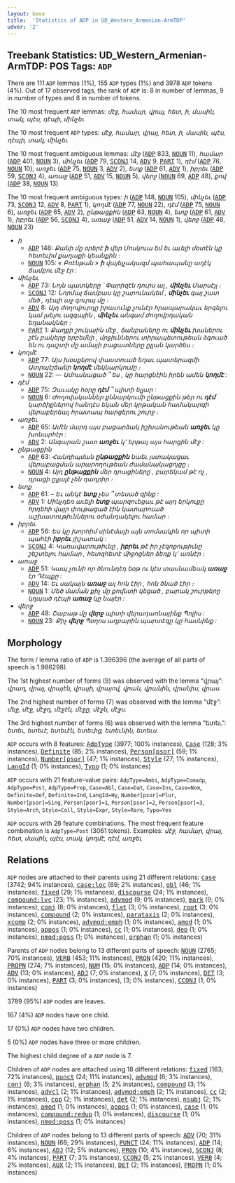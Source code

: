 ```yaml
---
layout: base
title:  'Statistics of ADP in UD_Western_Armenian-ArmTDP'
udver: '2'
---
```


## Treebank Statistics: UD_Western_Armenian-ArmTDP: POS Tags: `ADP`

There are 111 `ADP` lemmas (1%), 155 `ADP` types (1%) and 3978 `ADP` tokens (4%).
Out of 17 observed tags, the rank of `ADP` is: 8 in number of lemmas, 9 in number of types and 8 in number of tokens.

The 10 most frequent `ADP` lemmas: <em>մէջ, համար, վրայ, հետ, ի, մասին, տակ, պէս, դէպի, մինչեւ</em>

The 10 most frequent `ADP` types:  <em>մէջ, համար, վրայ, հետ, ի, մասին, պէս, դէպի, տակ, մինչեւ</em>

The 10 most frequent ambiguous lemmas: <em>մէջ</em> (<tt><a href="hyw_armtdp-pos-ADP.html">ADP</a></tt> 833, <tt><a href="hyw_armtdp-pos-NOUN.html">NOUN</a></tt> 11), <em>համար</em> (<tt><a href="hyw_armtdp-pos-ADP.html">ADP</a></tt> 401, <tt><a href="hyw_armtdp-pos-NOUN.html">NOUN</a></tt> 3), <em>մինչեւ</em> (<tt><a href="hyw_armtdp-pos-ADP.html">ADP</a></tt> 79, <tt><a href="hyw_armtdp-pos-SCONJ.html">SCONJ</a></tt> 14, <tt><a href="hyw_armtdp-pos-ADV.html">ADV</a></tt> 9, <tt><a href="hyw_armtdp-pos-PART.html">PART</a></tt> 1), <em>դէմ</em> (<tt><a href="hyw_armtdp-pos-ADP.html">ADP</a></tt> 76, <tt><a href="hyw_armtdp-pos-NOUN.html">NOUN</a></tt> 10), <em>առջեւ</em> (<tt><a href="hyw_armtdp-pos-ADP.html">ADP</a></tt> 75, <tt><a href="hyw_armtdp-pos-NOUN.html">NOUN</a></tt> 3, <tt><a href="hyw_armtdp-pos-ADV.html">ADV</a></tt> 2), <em>ետք</em> (<tt><a href="hyw_armtdp-pos-ADP.html">ADP</a></tt> 61, <tt><a href="hyw_armtdp-pos-ADV.html">ADV</a></tt> 1), <em>իբրեւ</em> (<tt><a href="hyw_armtdp-pos-ADP.html">ADP</a></tt> 59, <tt><a href="hyw_armtdp-pos-SCONJ.html">SCONJ</a></tt> 4), <em>առաջ</em> (<tt><a href="hyw_armtdp-pos-ADP.html">ADP</a></tt> 51, <tt><a href="hyw_armtdp-pos-ADV.html">ADV</a></tt> 15, <tt><a href="hyw_armtdp-pos-NOUN.html">NOUN</a></tt> 5), <em>վերջ</em> (<tt><a href="hyw_armtdp-pos-NOUN.html">NOUN</a></tt> 69, <tt><a href="hyw_armtdp-pos-ADP.html">ADP</a></tt> 48), <em>քով</em> (<tt><a href="hyw_armtdp-pos-ADP.html">ADP</a></tt> 38, <tt><a href="hyw_armtdp-pos-NOUN.html">NOUN</a></tt> 13)

The 10 most frequent ambiguous types:  <em>ի</em> (<tt><a href="hyw_armtdp-pos-ADP.html">ADP</a></tt> 148, <tt><a href="hyw_armtdp-pos-NOUN.html">NOUN</a></tt> 105), <em>մինչեւ</em> (<tt><a href="hyw_armtdp-pos-ADP.html">ADP</a></tt> 73, <tt><a href="hyw_armtdp-pos-SCONJ.html">SCONJ</a></tt> 12, <tt><a href="hyw_armtdp-pos-ADV.html">ADV</a></tt> 8, <tt><a href="hyw_armtdp-pos-PART.html">PART</a></tt> 1), <em>կողմէ</em> (<tt><a href="hyw_armtdp-pos-ADP.html">ADP</a></tt> 77, <tt><a href="hyw_armtdp-pos-NOUN.html">NOUN</a></tt> 22), <em>դէմ</em> (<tt><a href="hyw_armtdp-pos-ADP.html">ADP</a></tt> 75, <tt><a href="hyw_armtdp-pos-NOUN.html">NOUN</a></tt> 6), <em>առջեւ</em> (<tt><a href="hyw_armtdp-pos-ADP.html">ADP</a></tt> 65, <tt><a href="hyw_armtdp-pos-ADV.html">ADV</a></tt> 2), <em>ընթացքին</em> (<tt><a href="hyw_armtdp-pos-ADP.html">ADP</a></tt> 63, <tt><a href="hyw_armtdp-pos-NOUN.html">NOUN</a></tt> 4), <em>ետք</em> (<tt><a href="hyw_armtdp-pos-ADP.html">ADP</a></tt> 61, <tt><a href="hyw_armtdp-pos-ADV.html">ADV</a></tt> 1), <em>իբրեւ</em> (<tt><a href="hyw_armtdp-pos-ADP.html">ADP</a></tt> 56, <tt><a href="hyw_armtdp-pos-SCONJ.html">SCONJ</a></tt> 4), <em>առաջ</em> (<tt><a href="hyw_armtdp-pos-ADP.html">ADP</a></tt> 51, <tt><a href="hyw_armtdp-pos-ADV.html">ADV</a></tt> 14, <tt><a href="hyw_armtdp-pos-NOUN.html">NOUN</a></tt> 1), <em>վերջ</em> (<tt><a href="hyw_armtdp-pos-ADP.html">ADP</a></tt> 48, <tt><a href="hyw_armtdp-pos-NOUN.html">NOUN</a></tt> 23)


* <em>ի</em>
  * <tt><a href="hyw_armtdp-pos-ADP.html">ADP</a></tt> 148: <em>Քանի մը օրերէ <b>ի</b> վեր Մոսկուա եմ եւ աւելի մօտէն կը հետեւիմ քաղաքի կեանքին ։</em>
  * <tt><a href="hyw_armtdp-pos-NOUN.html">NOUN</a></tt> 105: <em>« Բռէնթան » <b>ի</b> վայելչակազմ պահապանը աղէկ ճամբու մէջ էր :</em>
* <em>մինչեւ</em>
  * <tt><a href="hyw_armtdp-pos-ADP.html">ADP</a></tt> 73: <em>Նոյն պատկերը ՝ Փարիզէն դուրս ալ , <b>մինչեւ</b> Մարսէյլ ։</em>
  * <tt><a href="hyw_armtdp-pos-SCONJ.html">SCONJ</a></tt> 12: <em>Նորմալ ճամբաս կը շարունակեմ , <b>մինչեւ</b> գայ շատ մեծ , դէպի աջ գուրպ մը ։</em>
  * <tt><a href="hyw_armtdp-pos-ADV.html">ADV</a></tt> 8: <em>Այդ ժողովուրդը իրաւունք չունէր հրապարակաւ երգելու կամ լսելու ազգային , <b>մինչեւ</b> անգամ ժողովրդական եղանակներ ։</em>
  * <tt><a href="hyw_armtdp-pos-PART.html">PART</a></tt> 1: <em>Քաղքի շուկային մէջ , ճանբաները ու <b>մինչեւ</b> խաներու շէն բակերը երբեմնի , մրջիւններու տիրապետութեան ձգուած են ու դաշտի մը ամայի բացատները ըլլան կարծես ։</em>
* <em>կողմէ</em>
  * <tt><a href="hyw_armtdp-pos-ADP.html">ADP</a></tt> 77: <em>Այս խօսքերով փաստուած եղաւ պատերազմի Ատրպէյճանի <b>կողմէ</b> մեկնարկումը ։</em>
  * <tt><a href="hyw_armtdp-pos-NOUN.html">NOUN</a></tt> 22: <em>— Ամուսնացած ՞ ես , կը հարցնէին իրեն ամեն <b>կողմէ</b> :</em>
* <em>դէմ</em>
  * <tt><a href="hyw_armtdp-pos-ADP.html">ADP</a></tt> 75: <em>Զաւակը հօրը <b>դէմ</b> ՞ պիտի ելլար :</em>
  * <tt><a href="hyw_armtdp-pos-NOUN.html">NOUN</a></tt> 6: <em>Ժողովականներ քննարկումի ընթացքին թեր ու <b>դէմ</b> կարծիքներով հանդէս եկան մեր կրթական համակարգի վերաբերեալ հրատապ հարցերու շուրջ ։</em>
* <em>առջեւ</em>
  * <tt><a href="hyw_armtdp-pos-ADP.html">ADP</a></tt> 65: <em>Ամէն մարդ այս բացարձակ իշխանութեան <b>առջեւ</b> կը խոնարհէր :</em>
  * <tt><a href="hyw_armtdp-pos-ADV.html">ADV</a></tt> 2: <em>Անգարան շատ <b>առջեւ</b> կ՚ երթայ այս հարցին մէջ :</em>
* <em>ընթացքին</em>
  * <tt><a href="hyw_armtdp-pos-ADP.html">ADP</a></tt> 63: <em>Հանդիպման <b>ընթացքին</b> նաեւ յստակացաւ վերաբացման արարողութեան ժամանակացոյցը ։</em>
  * <tt><a href="hyw_armtdp-pos-NOUN.html">NOUN</a></tt> 4: <em>Այդ <b>ընթացքին</b> մեր դրացիները , բարեկամ թէ ոչ , դրացի ըլլալէ չեն դադրիր ։</em>
* <em>ետք</em>
  * <tt><a href="hyw_armtdp-pos-ADP.html">ADP</a></tt> 61: <em>– Եւ անկէ <b>ետք</b> չես ՞ տեսած զինք :</em>
  * <tt><a href="hyw_armtdp-pos-ADV.html">ADV</a></tt> 1: <em>Մինչդեռ աւելի <b>ետք</b> պարզուեցաւ թէ այդ երկուքը հրդեհի վայր փութացած էին կատարուած աշխատութիւններու օժանդակելու համար ։</em>
* <em>իբրեւ</em>
  * <tt><a href="hyw_armtdp-pos-ADP.html">ADP</a></tt> 56: <em>Ես կը խորհիմ սինէմայի այն տոմսակին որ պիտի պահէի <b>իբրեւ</b> յիշատակ :</em>
  * <tt><a href="hyw_armtdp-pos-SCONJ.html">SCONJ</a></tt> 4: <em>Կառավարութիւնը , <b>իբրեւ</b> թէ իր չէզոքութիւնը շեշտելու համար , հետզհետէ միջոցներ ձեռք կ՚ առնէր ։</em>
* <em>առաջ</em>
  * <tt><a href="hyw_armtdp-pos-ADP.html">ADP</a></tt> 51: <em>Կապ չունի որ ծնունդէդ եօթ ու կէս տասնամեակ <b>առաջ</b> էր Դէպքը :</em>
  * <tt><a href="hyw_armtdp-pos-ADV.html">ADV</a></tt> 14: <em>Եւ սակայն <b>առաջ</b> ալ հոն էիր , հոն ծնած էիր ։</em>
  * <tt><a href="hyw_armtdp-pos-NOUN.html">NOUN</a></tt> 1: <em>Մեծ մաման քիչ մը քովնտի կեցած , բարակ շուրթերը կղպած դէպի <b>առաջ</b> կը նայէր :</em>
* <em>վերջ</em>
  * <tt><a href="hyw_armtdp-pos-ADP.html">ADP</a></tt> 48: <em>Շաբաթ մը <b>վերջ</b> պիտի վերադառնայինք Պոլիս :</em>
  * <tt><a href="hyw_armtdp-pos-NOUN.html">NOUN</a></tt> 23: <em>Քիչ <b>վերջ</b> Պօղոս աղբարին պարտէզը կը հասնինք :</em>

## Morphology

The form / lemma ratio of `ADP` is 1.396396 (the average of all parts of speech is 1.986298).

The 1st highest number of forms (9) was observed with the lemma “վրայ”: <em>վրադ, վրայ, վրայէն, վրայի, վրայով, վրան, վրանին, վրանիս, վրաս</em>.

The 2nd highest number of forms (7) was observed with the lemma “մէջ”: <em>մեջ, մէջ, մէջդ, մէջէն, մէջը, մէջն, մէջս</em>.

The 3rd highest number of forms (6) was observed with the lemma “ետեւ”: <em>ետեւ, ետեւէ, ետեւէն, ետեւից, ետեւնին, ետեւս</em>.

`ADP` occurs with 8 features: <tt><a href="hyw_armtdp-feat-AdpType.html">AdpType</a></tt> (3977; 100% instances), <tt><a href="hyw_armtdp-feat-Case.html">Case</a></tt> (128; 3% instances), <tt><a href="hyw_armtdp-feat-Definite.html">Definite</a></tt> (85; 2% instances), <tt><a href="hyw_armtdp-feat-Person-psor.html">Person[psor]</a></tt> (59; 1% instances), <tt><a href="hyw_armtdp-feat-Number-psor.html">Number[psor]</a></tt> (47; 1% instances), <tt><a href="hyw_armtdp-feat-Style.html">Style</a></tt> (27; 1% instances), <tt><a href="hyw_armtdp-feat-LangId.html">LangId</a></tt> (1; 0% instances), <tt><a href="hyw_armtdp-feat-Typo.html">Typo</a></tt> (1; 0% instances)

`ADP` occurs with 21 feature-value pairs: `AdpType=Ambi`, `AdpType=Comadp`, `AdpType=Post`, `AdpType=Prep`, `Case=Abl`, `Case=Dat`, `Case=Ins`, `Case=Nom`, `Definite=Def`, `Definite=Ind`, `LangId=Hy`, `Number[psor]=Plur`, `Number[psor]=Sing`, `Person[psor]=1`, `Person[psor]=2`, `Person[psor]=3`, `Style=Arch`, `Style=Coll`, `Style=Expr`, `Style=Rare`, `Typo=Yes`

`ADP` occurs with 26 feature combinations.
The most frequent feature combination is `AdpType=Post` (3061 tokens).
Examples: <em>մէջ, համար, վրայ, հետ, մասին, պէս, տակ, կողմէ, դէմ, առջեւ</em>


## Relations

`ADP` nodes are attached to their parents using 21 different relations: <tt><a href="hyw_armtdp-dep-case.html">case</a></tt> (3742; 94% instances), <tt><a href="hyw_armtdp-dep-case-loc.html">case:loc</a></tt> (69; 2% instances), <tt><a href="hyw_armtdp-dep-obl.html">obl</a></tt> (46; 1% instances), <tt><a href="hyw_armtdp-dep-fixed.html">fixed</a></tt> (29; 1% instances), <tt><a href="hyw_armtdp-dep-discourse.html">discourse</a></tt> (24; 1% instances), <tt><a href="hyw_armtdp-dep-compound-lvc.html">compound:lvc</a></tt> (23; 1% instances), <tt><a href="hyw_armtdp-dep-advmod.html">advmod</a></tt> (9; 0% instances), <tt><a href="hyw_armtdp-dep-mark.html">mark</a></tt> (9; 0% instances), <tt><a href="hyw_armtdp-dep-conj.html">conj</a></tt> (8; 0% instances), <tt><a href="hyw_armtdp-dep-flat.html">flat</a></tt> (3; 0% instances), <tt><a href="hyw_armtdp-dep-root.html">root</a></tt> (3; 0% instances), <tt><a href="hyw_armtdp-dep-compound.html">compound</a></tt> (2; 0% instances), <tt><a href="hyw_armtdp-dep-parataxis.html">parataxis</a></tt> (2; 0% instances), <tt><a href="hyw_armtdp-dep-xcomp.html">xcomp</a></tt> (2; 0% instances), <tt><a href="hyw_armtdp-dep-advmod-emph.html">advmod:emph</a></tt> (1; 0% instances), <tt><a href="hyw_armtdp-dep-amod.html">amod</a></tt> (1; 0% instances), <tt><a href="hyw_armtdp-dep-appos.html">appos</a></tt> (1; 0% instances), <tt><a href="hyw_armtdp-dep-cc.html">cc</a></tt> (1; 0% instances), <tt><a href="hyw_armtdp-dep-dep.html">dep</a></tt> (1; 0% instances), <tt><a href="hyw_armtdp-dep-nmod-poss.html">nmod:poss</a></tt> (1; 0% instances), <tt><a href="hyw_armtdp-dep-orphan.html">orphan</a></tt> (1; 0% instances)

Parents of `ADP` nodes belong to 13 different parts of speech: <tt><a href="hyw_armtdp-pos-NOUN.html">NOUN</a></tt> (2765; 70% instances), <tt><a href="hyw_armtdp-pos-VERB.html">VERB</a></tt> (453; 11% instances), <tt><a href="hyw_armtdp-pos-PRON.html">PRON</a></tt> (420; 11% instances), <tt><a href="hyw_armtdp-pos-PROPN.html">PROPN</a></tt> (274; 7% instances), <tt><a href="hyw_armtdp-pos-NUM.html">NUM</a></tt> (15; 0% instances), <tt><a href="hyw_armtdp-pos-ADP.html">ADP</a></tt> (14; 0% instances), <tt><a href="hyw_armtdp-pos-ADV.html">ADV</a></tt> (13; 0% instances), <tt><a href="hyw_armtdp-pos-ADJ.html">ADJ</a></tt> (7; 0% instances), <tt><a href="hyw_armtdp-pos-X.html">X</a></tt> (7; 0% instances), <tt><a href="hyw_armtdp-pos-DET.html">DET</a></tt> (3; 0% instances), <tt><a href="hyw_armtdp-pos-PART.html">PART</a></tt> (3; 0% instances),  (3; 0% instances), <tt><a href="hyw_armtdp-pos-CCONJ.html">CCONJ</a></tt> (1; 0% instances)

3789 (95%) `ADP` nodes are leaves.

167 (4%) `ADP` nodes have one child.

17 (0%) `ADP` nodes have two children.

5 (0%) `ADP` nodes have three or more children.

The highest child degree of a `ADP` node is 7.

Children of `ADP` nodes are attached using 18 different relations: <tt><a href="hyw_armtdp-dep-fixed.html">fixed</a></tt> (163; 72% instances), <tt><a href="hyw_armtdp-dep-punct.html">punct</a></tt> (24; 11% instances), <tt><a href="hyw_armtdp-dep-advmod.html">advmod</a></tt> (6; 3% instances), <tt><a href="hyw_armtdp-dep-conj.html">conj</a></tt> (6; 3% instances), <tt><a href="hyw_armtdp-dep-orphan.html">orphan</a></tt> (5; 2% instances), <tt><a href="hyw_armtdp-dep-compound.html">compound</a></tt> (3; 1% instances), <tt><a href="hyw_armtdp-dep-advcl.html">advcl</a></tt> (2; 1% instances), <tt><a href="hyw_armtdp-dep-advmod-emph.html">advmod:emph</a></tt> (2; 1% instances), <tt><a href="hyw_armtdp-dep-cc.html">cc</a></tt> (2; 1% instances), <tt><a href="hyw_armtdp-dep-cop.html">cop</a></tt> (2; 1% instances), <tt><a href="hyw_armtdp-dep-det.html">det</a></tt> (2; 1% instances), <tt><a href="hyw_armtdp-dep-nsubj.html">nsubj</a></tt> (2; 1% instances), <tt><a href="hyw_armtdp-dep-amod.html">amod</a></tt> (1; 0% instances), <tt><a href="hyw_armtdp-dep-appos.html">appos</a></tt> (1; 0% instances), <tt><a href="hyw_armtdp-dep-case.html">case</a></tt> (1; 0% instances), <tt><a href="hyw_armtdp-dep-compound-redup.html">compound:redup</a></tt> (1; 0% instances), <tt><a href="hyw_armtdp-dep-discourse.html">discourse</a></tt> (1; 0% instances), <tt><a href="hyw_armtdp-dep-nmod-poss.html">nmod:poss</a></tt> (1; 0% instances)

Children of `ADP` nodes belong to 13 different parts of speech: <tt><a href="hyw_armtdp-pos-ADV.html">ADV</a></tt> (70; 31% instances), <tt><a href="hyw_armtdp-pos-NOUN.html">NOUN</a></tt> (66; 29% instances), <tt><a href="hyw_armtdp-pos-PUNCT.html">PUNCT</a></tt> (24; 11% instances), <tt><a href="hyw_armtdp-pos-ADP.html">ADP</a></tt> (14; 6% instances), <tt><a href="hyw_armtdp-pos-ADJ.html">ADJ</a></tt> (12; 5% instances), <tt><a href="hyw_armtdp-pos-PRON.html">PRON</a></tt> (10; 4% instances), <tt><a href="hyw_armtdp-pos-SCONJ.html">SCONJ</a></tt> (8; 4% instances), <tt><a href="hyw_armtdp-pos-PART.html">PART</a></tt> (7; 3% instances), <tt><a href="hyw_armtdp-pos-CCONJ.html">CCONJ</a></tt> (5; 2% instances), <tt><a href="hyw_armtdp-pos-VERB.html">VERB</a></tt> (4; 2% instances), <tt><a href="hyw_armtdp-pos-AUX.html">AUX</a></tt> (2; 1% instances), <tt><a href="hyw_armtdp-pos-DET.html">DET</a></tt> (2; 1% instances), <tt><a href="hyw_armtdp-pos-PROPN.html">PROPN</a></tt> (1; 0% instances)

